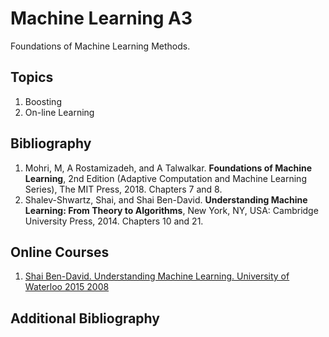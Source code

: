 # Machine Learning A3
Foundations of Machine Learning Methods.

## Topics
1.	Boosting
2.	On-line Learning

## Bibliography
1. Mohri, M, A Rostamizadeh, and A Talwalkar. **Foundations of Machine Learning**, 2nd Edition (Adaptive Computation and Machine Learning Series), The MIT Press, 2018.  Chapters 7 and 8.
2. Shalev-Shwartz, Shai, and Shai Ben-David. **Understanding Machine Learning: From Theory to Algorithms**, New York, NY, USA: Cambridge University Press, 2014. Chapters 10 and 21.

## Online Courses
1. [Shai Ben-David. Understanding Machine Learning. University of Waterloo 2015  2008](https://www.youtube.com/watch?v=b5NlRg8SjZg&list=PLFze15KrfxbH8SE4FgOHpMSY1h5HiRLMm)

## Additional Bibliography
